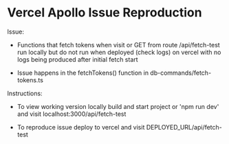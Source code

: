 # Vercel Apollo Issue Reproduction 

Issue:

- Functions that fetch tokens when visit or GET from route /api/fetch-test run locally but do not run when deployed (check logs) on vercel with no logs being produced after initial fetch start

- Issue happens in the fetchTokens() function in db-commands/fetch-tokens.ts

Instructions: 

- To view working version locally build and start project or 'npm run dev' and visit localhost:3000/api/fetch-test

- To reproduce issue deploy to vercel and visit DEPLOYED_URL/api/fetch-test
